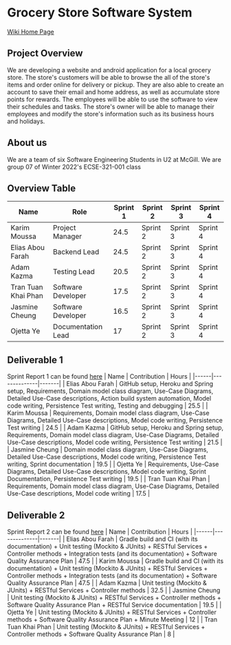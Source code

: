 # Grocery Store Software System
<a href = "https://github.com/McGill-ECSE321-Winter2022/project-group-group-07/wiki">Wiki Home Page</a>

## Project Overview
We are developing a website and android application for a local grocery store. The store's customers will be able to browse the all of the store's items and order online for delivery or pickup. They are also able to create an account to save their email and home address, as well as accumulate store points for rewards. The employees will be able to use the software to view their schedules and tasks. The store's owner will be able to manage their employees and modify the store's information such as its business hours and holidays.

## About us
We are a team of six Software Engineering Students in U2 at McGill. We are group 07 of Winter 2022's ECSE-321-001 class

## Overview Table
| Name | Role | Sprint 1 | Sprint 2 | Sprint 3 | Sprint 4 |
|------|--------------|------|------|-------|-------|
| Karim Moussa | Project Manager | 24.5 | Sprint 2 | Sprint 3 | Sprint 4 |
| Elias Abou Farah | Backend Lead | 24.5 | Sprint 2 | Sprint 3 | Sprint 4 |
| Adam Kazma | Testing Lead | 20.5 | Sprint 2 | Sprint 3 | Sprint 4 |
| Tran Tuan Khai Phan | Software Developer | 17.5 | Sprint 2 | Sprint 3 | Sprint 4 |
| Jasmine Cheung | Software Developer | 16.5 | Sprint 2 | Sprint 3 | Sprint 4 |
| Ojetta Ye | Documentation Lead | 17 | Sprint 2 | Sprint 3 | Sprint 4 |

## Deliverable 1
Sprint Report 1 can be found [here](https://github.com/McGill-ECSE321-Winter2022/project-group-group-07/wiki/Project-Report:-Sprint-1)
| Name | Contribution | Hours |
|------|--------------|-------|
| Elias Abou Farah | GitHub setup, Heroku and Spring setup, Requirements, Domain model class diagram, Use-Case Diagrams, Detailed Use-Case descriptions, Action build system automation, Model code writing, Persistence Test writing, Testing and debugging | 25.5 |
| Karim Moussa | Requirements, Domain model class diagram, Use-Case Diagrams, Detailed Use-Case descriptions, Model code writing, Persistence Test writing | 24.5 |
| Adam Kazma | GitHub setup, Heroku and Spring setup, Requirements, Domain model class diagram, Use-Case Diagrams, Detailed Use-Case descriptions, Model code writing, Persistence Test writing | 21.5 |
| Jasmine Cheung | Domain model class diagram, Use-Case Diagrams, Detailed Use-Case descriptions, Model code writing, Persistence Test writing, Sprint documentation | 19.5 |
| Ojetta Ye | Requirements, Use-Case Diagrams, Detailed Use-Case descriptions, Model code writing, Sprint Documentation, Persistence Test writing | 19.5 |
| Tran Tuan Khai Phan | Requirements, Domain model class diagram, Use-Case Diagrams, Detailed Use-Case descriptions, Model code writing | 17.5 |

## Deliverable 2
Sprint Report 2 can be found [here](https://github.com/McGill-ECSE321-Winter2022/project-group-group-07/wiki/Project-Report:-Sprint-2)
| Name | Contribution | Hours |
|------|--------------|-------|
| Elias Abou Farah | Gradle build and CI (with its documentation) + Unit testing (Mockito & JUnits) + RESTful Services + Controller methods + Integration tests (and its documentation) + Software Quality Assurance Plan  | 47.5 |
| Karim Moussa | Gradle build and CI (with its documentation) + Unit testing (Mockito & JUnits) + RESTful Services + Controller methods + Integration tests (and its documentation) + Software Quality Assurance Plan | 47.5 |
| Adam Kazma | Unit testing (Mockito & JUnits) + RESTful Services + Controller methods | 32.5 |
| Jasmine Cheung | Unit testing (Mockito & JUnits) + RESTful Services + Controller methods + Software Quality Assurance Plan + RESTful Service documentation | 19.5 |
| Ojetta Ye | Unit testing (Mockito & JUnits) + RESTful Services + Controller methods + Software Quality Assurance Plan + Minute Meeting | 12 |
| Tran Tuan Khai Phan | Unit testing (Mockito & JUnits) + RESTful Services + Controller methods + Software Quality Assurance Plan | 8 |

